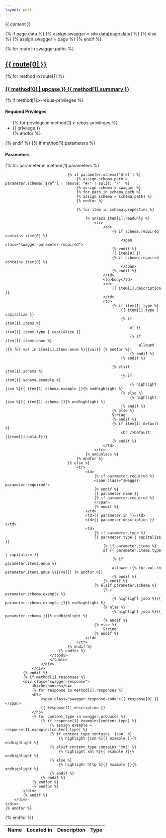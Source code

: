 ```yaml
---
layout: post
---
```

{{ content }}

{% if page.data %}
{% assign swagger = site.data[page.data] %}
{% else %}
{% assign swagger = page %}
{% endif %}

{% for route in swagger.paths %}
<div class="swagger-paths">
    <h2 class="swagger-path"><a href="#{{ route[0] }}" name="{{ route[0] }}">{{ route[0] }}</a></h2>
    {% for method in route[1] %}
    <div class="swagger-method swagger-method-{{ method[0] }}">
        <h3 class="swagger-method-title">
            <a href="#" class="swagger-method-link">
                <span class="swagger-method-name">{{ method[0] | upcase }}</span>
                {{ method[1].summary }}
            </a>
        </h3>
        <div class="swagger-method-details">
            {% if method[1].x-rebus-privileges %}
                <h4>Required Privileges</h4>
                <ul>
                    {% for privilege in method[1].x-rebus-privileges %}
                    <li>{{ privilege }}</li>
                    {% endfor %}
                </ul>
            {% endif %}
            {% if method[1].parameters %}
                <div class="swagger-parameters">
                    <h4>Parameters</h4>
                    <div class="table-wrapper">
                        <table class="swagger-parameters-table">
                            <thead>
                                <tr>
                                    <th>Name</th>
                                    <th>Located in</th>
                                    <th>Description</th>
                                    <th>Type</th>
                                <tr>
                            </thead>
                            <tbody>
                            {% for parameter in method[1].parameters %}

                                {% if parameter.schema['$ref'] %}
                                    {% assign schema_path =  parameter.schema['$ref'] | remove: "#/" | split: "/"  %}
                                    {% assign schema = swagger %}
                                    {% for path in schema_path %}
                                    {% assign schema = schema[path] %}
                                    {% endfor %}

                                    {% for item in schema.properties %}

                                        {% unless item[1].readOnly %}
                                            <tr>
                                                <td>
                                                    {% if schema.required contains item[0] %}
                                                        <span class="swagger-parameter-required">
                                                    {% endif %}
                                                    {{ item[0] }}
                                                    {% if schema.required contains item[0] %}
                                                        </span>
                                                    {% endif %}
                                                </td>
                                                <td>body</td>
                                                <td>
                                                    {{ item[1].description }}
                                                </td>
                                                <td>
                                                    {% if item[1].type %}
                                                        {{ item[1].type | capitalize }}
                                                        {% if item[1].items %}
                                                            of {{ item[1].items.type | capitalize }}
                                                            {% if item[1].items.enum %}
                                                                allowed ({% for val in item[1].items.enum %}{{val}} {% endfor %})
                                                            {% endif %}
                                                        {% endif %}

                                                    {% elsif item[1].schema %}
                                                        {% if item[1].schema.example %}
                                                            {% highlight json %}{{ item[1].schema.example }}{% endhighlight %}
                                                        {% else %}
                                                            {% highlight json %}{{ item[1].schema }}{% endhighlight %}
                                                        {% endif %}
                                                    {% else %}
                                                    String
                                                    {% endif %}
                                                    {% if item[1].default %}
                                                        <br />Default: {{item[1].default}}
                                                    {% endif %}
                                                </td>
                                            </tr>
                                        {% endunless %}
                                    {% endfor %}
                                {% else %}
                                    <tr>
                                        <td>
                                            {% if parameter.required %}
                                            <span class="swagger-parameter-required">
                                            {% endif %}
                                            {{ parameter.name }}
                                            {% if parameter.required %}
                                            </span>
                                            {% endif %}
                                        </td>
                                        <td>{{ parameter.in }}</td>
                                        <td>{{ parameter.description }}</td>
                                        <td>
                                            {% if parameter.type %}
                                            {{ parameter.type | capitalize }}
                                                {% if parameter.items %}
                                                of {{ parameter.items.type | capitalize }}
                                                    {% if parameter.items.enum %}
                                                    allowed ({% for val in parameter.items.enum %}{{val}} {% endfor %})
                                                    {% endif %}
                                                {% endif %}
                                            {% elsif parameter.schema %}
                                                {% if parameter.schema.example %}
                                                    {% highlight json %}{{ parameter.schema.example }}{% endhighlight %}
                                                {% else %}
                                                    {% highlight json %}{{ parameter.schema }}{% endhighlight %}
                                                {% endif %}
                                            {% else %}
                                                String
                                            {% endif %}
                                        </td>
                                    </tr>
                                {% endif %}
                            {% endfor %}
                        </tbody>
                        </table>
                    </div>
                </div>
            {% endif %}
            {% if method[1].responses %}
            <div class="swagger-response">
                <h4>Responses</h4>
                {% for response in method[1].responses %}
                <h5>
                    <span class="swagger-response-code">{{ response[0] }}</span>
                    {{ response[1].description }}
                </h5>
                {% for content_type in swagger.produces %}
                    {% if response[1].examples[content_type] %}
                        {% assign example = response[1].examples[content_type] %}
                        {% if content_type contains 'json' %}
                            {% highlight json %}{{ example }}{% endhighlight %}
                        {% elsif content_type contains 'xml' %}
                            {% highlight xml %}{{ example }}{% endhighlight %}
                        {% else %}
                            {% highlight http %}{{ example }}{% endhighlight %}
                        {% endif %}
                    {% endif %}
                {% endfor %}
                {% endfor %}
            </div>
            {% endif %}
        </div>
    </div>
    {% endfor %}
</div>
{% endfor %}
<script type="text/javascript">
/* Add open/close toggles for REST methods */
$(document).ready(function(){
    $('.swagger-method-title').on('click',function(event){
        $(this).siblings('.swagger-method-details').toggleClass('open');
        event.preventDefault();
    })
});
</script>
